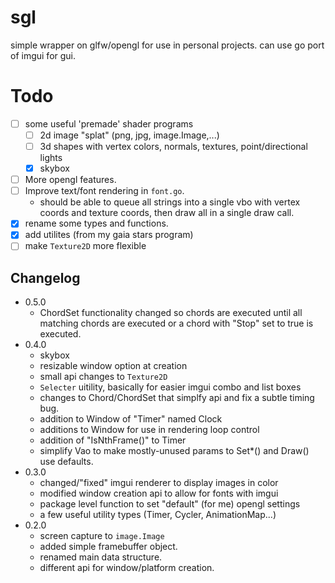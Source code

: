 # sgl
simple wrapper on glfw/opengl for use in personal projects.
can use go port of imgui for gui.

# Todo
- [ ] some useful 'premade' shader programs
    - [ ] 2d image "splat" (png, jpg, image.Image,...)
    - [ ] 3d shapes with vertex colors, normals, textures, point/directional lights
    - [x] skybox
- [ ] More opengl features.
- [ ] Improve text/font rendering in `font.go`.
    - should be able to queue all strings into a single vbo with vertex coords and texture coords, then draw all in a single draw call.
- [x] rename some types and functions.
- [x] add utilites (from my gaia stars program)
- [ ] make `Texture2D` more flexible

## Changelog
- 0.5.0
    - ChordSet functionality changed so chords are executed until all matching
    chords are executed or a chord with "Stop" set to true is executed.
- 0.4.0
    - skybox
    - resizable window option at creation
    - small api changes to `Texture2D`
    - `Selecter` uitility, basically for easier imgui combo and list boxes
    - changes to Chord/ChordSet that simplfy api and fix a subtle timing bug.
    - addition to Window of "Timer" named Clock
    - additions to Window for use in rendering loop control
    - addition of "IsNthFrame()" to Timer
    - simplify Vao to make mostly-unused params to Set*() and Draw() use defaults.
- 0.3.0
    - changed/"fixed" imgui renderer to display images in color
    - modified window creation api to allow for fonts with imgui
    - package level function to set "default" (for me) opengl settings
    - a few useful utility types (Timer, Cycler, AnimationMap...)
- 0.2.0
    - screen capture to `image.Image`
    - added simple framebuffer object.
    - renamed main data structure.
    - different api for window/platform creation.